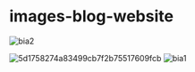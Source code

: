 # images-blog-website
![bia2](https://github.com/tovanhieu/images-blog-website/assets/26000753/4095f7d7-bcf9-4891-98ab-ca2738bec24f)

![5d1758274a83499cb7f2b75517609fcb](https://github.com/tovanhieu/images-blog-website/assets/26000753/334f3737-8da5-4b93-a352-8ebe3e94f928)
![bia1](https://github.com/tovanhieu/images-blog-website/assets/26000753/bcaa2e9a-0239-487a-b066-a87da7e8d5ef)
